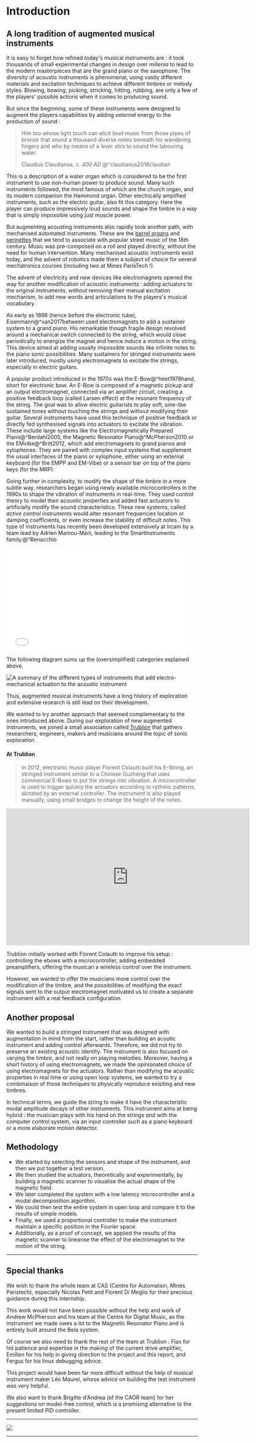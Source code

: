 # Introduction

## A long tradition of augmented musical instruments

It is easy to forget how refined today's musical instruments are : it took thousands of small experimental changes in design over _millenia_ to lead to the modern masterpieces  that are the grand piano or the saxophone. The diversity of acoustic instruments is phenomenal, using vastly different materials and excitation techniques to achieve different timbres or melody styles. Blowing, bowing, picking, stricking, hitting, rubbing, are only a few of the players' possible actions when it comes to producing sound.

But since the beginning, some of these instruments were designed to augment the players capabilities by adding _external_ energy to the production of sound :

> Him too whose light touch can elicit loud music from those pipes of bronze that sound a thousand diverse notes beneath his wandering fingers and who by means of a lever stirs to sound the labouring water.
>
> Claudius Claudianus, *c. 400 AD* @^claudianus2016claudian
>

This is a description of a water organ which is considered to be the first instrument to use non-human power to produce sound. Many such instruments followed, the most famous of which are the church organ, and its modern companion the Hammond organ. Other electrically amplified instruments, such as the electric guitar, also fit this category. Here the player can produce impressively loud sounds and shape the timbre in a way that is simply impossible using just muscle power.

But augmenting acousting instruments also rapidly took another path, with mechanised automated instruments. These are the [barrel organs](https://en.wikipedia.org/wiki/Barrel_organ) and [serinettes](https://en.wikipedia.org/wiki/Serinette) that we tend to associate with popular street music of the 18th century. Music was pre-composed on a roll and played directly, without the need for human intervention. Many mechanised acoustic instruments exist today, and the advent of robotics made them a subject of choice for several mechatronics courses (including two at Mines ParisTech !).

The advent of electricity and new devices like electromagnets opened the way for another modification of acoustic instruments : adding actuators to the original instruments, _without_ removing their manual excitation mechanism, to add new words and articulations to the players's musical vocabulary.

As early as 1886 (hence before the electronic tube), Eisenmann@^van2017between used electromagnets to add a sustainer system to a grand piano. His remarkable though fragile design revolved around a mechanical switch connected to the string, which would close periodically to energize the magnet and hence induce a motion in the string. This device aimed at adding usually impossible sounds like infinite notes to the piano sonic possibilities.
Many sustainers for stringed instruments were later introduced, mostly using electromagnets to excitate the strings, especially in electric guitars.

A popular product introduced in the 1970s was the E-Bow@^heet1978hand, short for electronic bow. An E-Bow is composed of a magnetic pickup and an output electromagnet, connected via an amplifier circuit, creating a positive feedback loop (called Larsen effect) at the resonant frequency of the string. The goal was to allow electric guitarists to play soft, sine-like sustained tones without touching the strings and without modifying their guitar.
Several instruments have used this technique of positive feedback or directly fed synthesised signals into actuators to excitate the vibration.
These include large systems like the Electromagnetically Prepared Piano@^Berdahl2005, the Magnetic Resonator Piano@^McPherson2010 or the EMvibe@^Britt2012, which add electromagnets to grand pianos and xylophones. They are paired with complex input systems that supplement the usual interfaces of the piano or xylophone, either using an external keyboard (for the EMPP and EM-Vibe) or a sensor bar on top of the piano keys (for the MRP).



Going further in complexity, to modify the shape of the timbre in a more subtle way, researchers began using newly available microcontrollers in the 1990s to shape the vibration of instruments in real-time. They used control theory to model their acoustic properties and added fast actuators to artificially modify the sound characteristics. These new systems, called _active control instruments_ would alter resonant frequencies location or damping coefficients, or even increase the stability of difficult notes. This type of instruments has recently been developed extensively at Ircam by a team lead by Adrien Mamou-Mani, leading to the SmartInstruments family.@^Benacchio

<iframe frameborder="0" width="480" height="270" src="//www.dailymotion.com/embed/video/x3ztxev" allowfullscreen></iframe>

The following diagram sums up the (oversimplified) categories explained above.



![A summary of the different types of instruments that add electro-mechanical actuation to the acoustic instrument](../img/landscape.svg)





Thus, augmented musical instruments have a long history of exploration and extensive research is still lead on their development. 



We wanted to try another approach that seemed complementary to the ones introduced above. During our exploration of new augmented instruments, we joined a small association called [Trublion](trublion.org) that gathers researchers, engineers, makers and musicians around the topic of sonic exploration.



#### At Trublion

> In 2012, electronic music player Florent Colautti built his E-String, an stringed instrument similar to a Chinese Guzheng that uses commercial E-Bows to put the strings into vibration.  A microcontroller is used to trigger quickly the actuators according to rythmic patterns, dictated by an external controller. The instrument is also played manually, using small bridges to change the height of the notes.

<iframe src="https://player.vimeo.com/video/147671969" width="640" height="360" frameborder="0" webkitallowfullscreen mozallowfullscreen allowfullscreen></iframe>

Trublion initially worked with Florent Colautti to improve his setup : controlling the ebows with a microcontroller, adding embedded preamplifiers, offering the musican a wireless control over the instrument.

However, we wanted to offer the musicians more control over the modification of the timbre, and the possibilities of modifying the exact signals sent to the output electromagnet motivated us to create a separate instrument with a real feedback configuration.

## Another proposal

We wanted to build a stringed instrument that was designed with augmentation in mind from the start, rather than building an acoutic instrument and adding control afterwards. Therefore, we did not try to preserve an existing acoustic identity. The instrument is also focused on varying the timbre, and not really on playing melodies.
Moreover, having a short history of using electromagnets, we made the opinionated choice of using electromagnets for the actuators.
Rather than modifying the acoustic properties in real time or using open loop systems, we wanted to try a combinaison of those techniques to physically reproduce exisiting and new timbres.

In technical terms, we guide the string to make it have the characteristic modal amplitude decays of other instruments. This instrument aims at being hybrid : the musician plays with his hand on the strings _and_ with the computer control system, via an input controller such as a piano keyboard or a more elaborate motion detector.



## Methodology 

- We started by selecting the sensors and shape of the instrument, and then we put together a test version.
- We then studied the actuators, theoretically and experimentally, by building a magnetic scanner to visualise the actual shape of the magnetic field.
- We later completed the system with a low latency microcontroller and a modal decomposition algorithm.
- We could then test the entire system in open loop and compare it to the results of simple models.
- Finally, we used a proportional controller to make the instrument maintain a specific position in the Fourier space.
- Additionally, as a proof of concept, we applied the results of the magnetic scanner to linearise the effect of the electromagnet to the motion of the string.




-----



## Special thanks

We wish to thank the whole team at CAS (Centre for Automation, Mines Paristech), especially Nicolas Petit and Florent Di Meglio for their precious guidance during this internship.

This work would not have been possible without the help and work of Andrew McPherson and his team at the Centre for Digital Music, as the instrument we made owes a lot to the Magnetic Resonator Piano and is entirely built around the Bela system.

Of course we also need to thank the rest of the team at Trublion : Flax for his patience and expertise in the making of the current drive amplifier, Emilien for his help in giving direction to the project and this report, and Fergus for his linux debugging advice.

This project would have been far more difficult without the help of musical instrument maker Léo Maurel, whose advice on building the test instrument was very helpful.

We also want to thank Brigitte d'Andrea (of the CAOR team) for her suggestions on model-free control, which is a promising alternative to the present limited PID controller.



-----------





![](../img/Mains.jpg)



--------